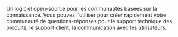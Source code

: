 Un logiciel open-source pour les communautés basées sur la connaissance. Vous pouvez l'utiliser pour créer rapidement votre communauté de questions-réponses pour le support technique des produits, le support client, la communication avec les utilisateurs.